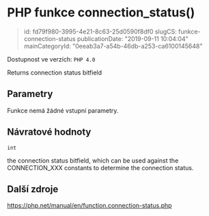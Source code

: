 PHP funkce connection_status()
==============================

> id: fd79f980-3995-4e21-8c63-25d0590f8df0
> slugCS: funkce-connection-status
> publicationDate: "2019-09-11 10:04:04"
> mainCategoryId: "0eeab3a7-a54b-46db-a253-ca6100145648"

Dostupnost ve verzích: `PHP 4.0`

Returns connection status bitfield


Parametry
--------------

Funkce nemá žádné vstupní parametry.

Návratové hodnoty
----------------

`int`

the connection status bitfield, which can be used against the
CONNECTION_XXX constants to determine the connection
status.

Další zdroje
------------

https://php.net/manual/en/function.connection-status.php
